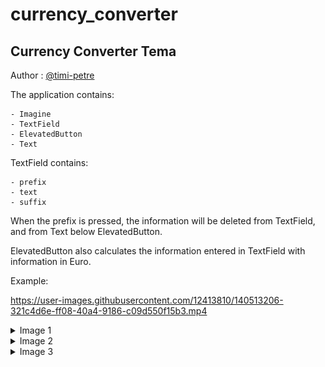 # currency_converter

## Currency Converter Tema

Author : [@timi-petre ](https://github.com/timi-petre)

The application contains:

    - Imagine
    - TextField
    - ElevatedButton
    - Text
  
  TextField contains:

    - prefix
    - text
    - suffix


When the prefix is pressed, the information will be deleted from TextField, and from Text below ElevatedButton.

ElevatedButton also calculates the information entered in TextField with information in Euro.

Example:
 
https://user-images.githubusercontent.com/12413810/140513206-321c4d6e-ff08-40a4-9186-c09d550f15b3.mp4



<details>
  <summary>Image 1</summary>

  ![Image 1](https://github.com/timi-petre/currency_converter/blob/fb7a7f1cff4466e5587856dc8dd2eadd6f1cefc7/assets/Screenshot_20211105_142852.png)

</details>

<details>
  <summary>Image 2</summary>

  ![Image 2](https://github.com/timi-petre/currency_converter/blob/fb7a7f1cff4466e5587856dc8dd2eadd6f1cefc7/assets/Screenshot_20211105_143246.png)

</details>

<details>
  <summary>Image 3</summary>

  ![Image 3](https://github.com/timi-petre/currency_converter/blob/fb7a7f1cff4466e5587856dc8dd2eadd6f1cefc7/assets/Screenshot_20211105_143256.png)

</details>



  
